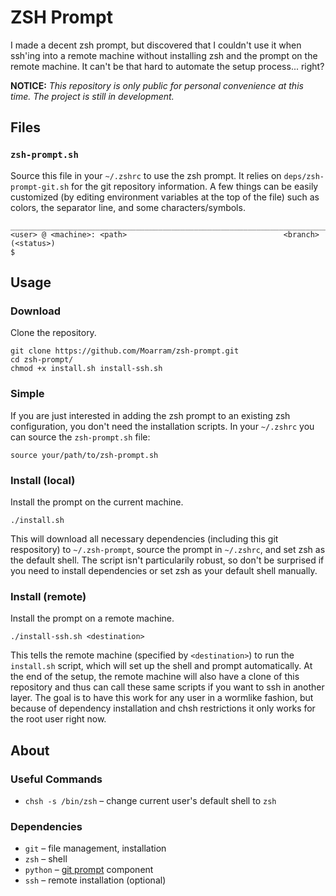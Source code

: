 # ZSH Prompt
I made a decent zsh prompt, but discovered that I couldn't use it when ssh'ing into a remote machine without installing zsh and the prompt on the remote machine. It can't be that hard to automate the setup process... right?

**NOTICE:** *This repository is only public for personal convenience at this time. The project is still in development.*

## Files
### `zsh-prompt.sh`
Source this file in your `~/.zshrc` to use the zsh prompt. It relies on `deps/zsh-prompt-git.sh` for the git repository information. A few things can be easily customized (by editing environment variables at the top of the file) such as colors, the separator line, and some characters/symbols.
```
________________________________________________________________________________
<user> @ <machine>: <path>                                   <branch> (<status>)
$
```

## Usage
### Download
Clone the repository.
```
git clone https://github.com/Moarram/zsh-prompt.git
cd zsh-prompt/
chmod +x install.sh install-ssh.sh
```

### Simple
If you are just interested in adding the zsh prompt to an existing zsh configuration, you don't need the installation scripts. In your `~/.zshrc` you can source the `zsh-prompt.sh` file:
```
source your/path/to/zsh-prompt.sh
```

### Install (local)
Install the prompt on the current machine.
```
./install.sh
```
This will download all necessary dependencies (including this git respository) to `~/.zsh-prompt`, source the prompt in `~/.zshrc`, and set zsh as the default shell. The script isn't particularily robust, so don't be surprised if you need to install dependencies or set zsh as your default shell manually.

### Install (remote)
Install the prompt on a remote machine. 
```
./install-ssh.sh <destination>
```
This tells the remote machine (specified by `<destination>`) to run the `install.sh` script, which will set up the shell and prompt automatically. At the end of the setup, the remote machine will also have a clone of this repository and thus can call these same scripts if you want to ssh in another layer. The goal is to have this work for any user in a wormlike fashion, but because of dependency installation and chsh restrictions it only works for the root user right now.

## About
### Useful Commands
* `chsh -s /bin/zsh` – change current user's default shell to `zsh`

### Dependencies
* `git` – file management, installation
* `zsh` – shell
* `python` – [git prompt](https://travis-ci.org/olivierverdier/zsh-git-prompt) component
* `ssh` – remote installation (optional)
